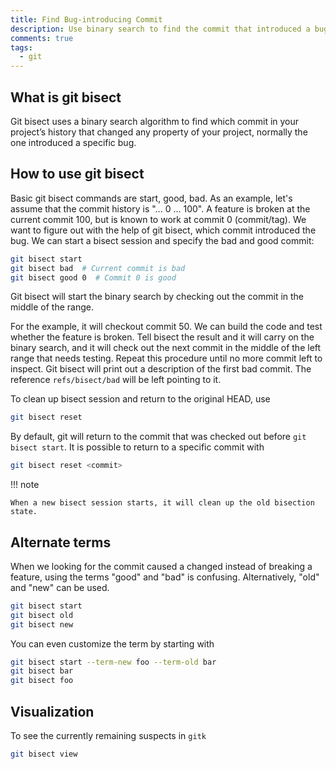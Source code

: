 ```yaml
---
title: Find Bug-introducing Commit
description: Use binary search to find the commit that introduced a bug
comments: true
tags:
  - git
---
```


## What is git bisect

Git bisect uses a binary search algorithm to find which commit in your project’s history that changed any property of your project, normally the one introduced a specific bug.

## How to use git bisect

Basic git bisect commands are start, good, bad.
As an example, let's assume that the commit history is "... 0 ... 100". A feature is broken at the current commit 100, but is known to work at commit 0 (commit/tag).
We want to figure out with the help of git bisect, which commit introduced the bug.
We can start a bisect session and specify the bad and good commit:

```bash
git bisect start
git bisect bad  # Current commit is bad
git bisect good 0  # Commit 0 is good
```
Git bisect will start the binary search by checking out the commit in the middle of the range.

For the example, it will checkout commit 50.
We can build the code and test whether the feature is broken. Tell bisect the result and it will carry on the binary search, and it will check out the next commit in the middle of the left range that needs testing.
Repeat this procedure until no more commit left to inspect. Git bisect will print out a description of the first bad commit. The reference `refs/bisect/bad` will be left pointing to it.

To clean up bisect session and return to the original HEAD, use

```bash
git bisect reset
```

By default, git will return to the commit that was checked out before `git bisect start`. 
It is possible to return to a specific commit with

```bash
git bisect reset <commit>
```

!!! note

    When a new bisect session starts, it will clean up the old bisection state.

## Alternate terms

When we looking for the commit caused a changed instead of breaking a feature, using the terms "good" and "bad" is confusing. Alternatively, "old" and "new" can be used.
```bash
git bisect start
git bisect old
git bisect new
```

You can even customize the term by starting with

```bash
git bisect start --term-new foo --term-old bar
git bisect bar
git bisect foo
```

## Visualization

To see the currently remaining suspects in `gitk`

```bash
git bisect view
```

